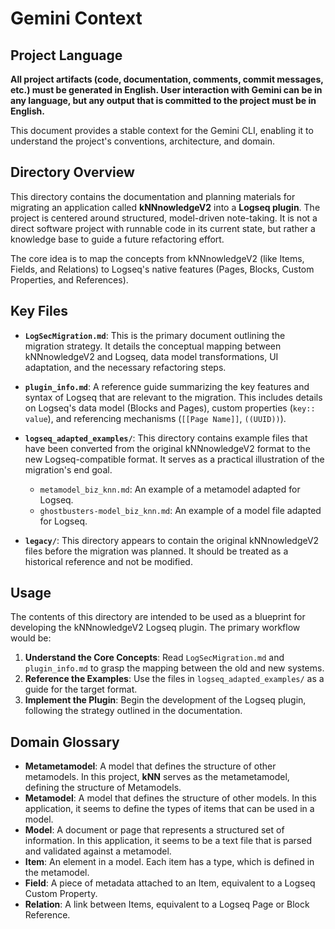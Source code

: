 # Gemini Context

## Project Language

**All project artifacts (code, documentation, comments, commit messages, etc.) must be generated in English. User interaction with Gemini can be in any language, but any output that is committed to the project must be in English.**

This document provides a stable context for the Gemini CLI, enabling it to understand the project's conventions, architecture, and domain.

## Directory Overview

This directory contains the documentation and planning materials for migrating an application called **kNNnowledgeV2** into a **Logseq plugin**. The project is centered around structured, model-driven note-taking. It is not a direct software project with runnable code in its current state, but rather a knowledge base to guide a future refactoring effort.

The core idea is to map the concepts from kNNnowledgeV2 (like Items, Fields, and Relations) to Logseq's native features (Pages, Blocks, Custom Properties, and References).

## Key Files

*   **`LogSecMigration.md`**: This is the primary document outlining the migration strategy. It details the conceptual mapping between kNNnowledgeV2 and Logseq, data model transformations, UI adaptation, and the necessary refactoring steps.

*   **`plugin_info.md`**: A reference guide summarizing the key features and syntax of Logseq that are relevant to the migration. This includes details on Logseq's data model (Blocks and Pages), custom properties (`key:: value`), and referencing mechanisms (`[[Page Name]]`, `((UUID))`).

*   **`logseq_adapted_examples/`**: This directory contains example files that have been converted from the original kNNnowledgeV2 format to the new Logseq-compatible format. It serves as a practical illustration of the migration's end goal.
    *   `metamodel_biz_knn.md`: An example of a metamodel adapted for Logseq.
    *   `ghostbusters-model_biz_knn.md`: An example of a model file adapted for Logseq.

*   **`legacy/`**: This directory appears to contain the original kNNnowledgeV2 files before the migration was planned. It should be treated as a historical reference and not be modified.

## Usage

The contents of this directory are intended to be used as a blueprint for developing the kNNnowledgeV2 Logseq plugin. The primary workflow would be:

1.  **Understand the Core Concepts**: Read `LogSecMigration.md` and `plugin_info.md` to grasp the mapping between the old and new systems.
2.  **Reference the Examples**: Use the files in `logseq_adapted_examples/` as a guide for the target format.
3.  **Implement the Plugin**: Begin the development of the Logseq plugin, following the strategy outlined in the documentation.

## Domain Glossary

*   **Metametamodel**: A model that defines the structure of other metamodels. In this project, **kNN** serves as the metametamodel, defining the structure of Metamodels.
*   **Metamodel**: A model that defines the structure of other models. In this application, it seems to define the types of items that can be used in a model.
*   **Model**: A document or page that represents a structured set of information. In this application, it seems to be a text file that is parsed and validated against a metamodel.
*   **Item**: An element in a model. Each item has a type, which is defined in the metamodel.
*   **Field**: A piece of metadata attached to an Item, equivalent to a Logseq Custom Property.
*   **Relation**: A link between Items, equivalent to a Logseq Page or Block Reference.
